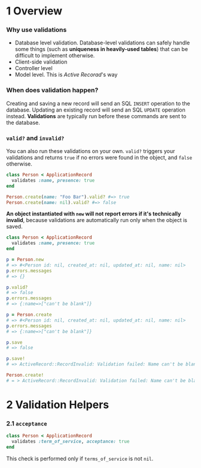 1 Overview
====

### Why use validations

* Database level validation. Database-level validations can safely handle some things (such as **uniqueness in heavily-used tables**) that can be difficult to implement otherwise.
* Client-side validation
* Controller level
* Model level. This is *Active Recorad*'s way

### When does validation happen?

Creating and saving a new record will send an SQL `INSERT` operation to the database. Updating an existing record will send an SQL `UPDATE` operation instead. **Validations** are typically run before these commands are sent to the database.

### `valid?` and `invalid?`

You can also run these validations on your own. `valid?` triggers your validations and returns `true` if no errors were found in the object, and `false` otherwise.

```ruby
class Person < ApplicationRecord
  validates :name, presence: true
end

Person.create(name: "Foo Bar").valid? #=> true
Person.create(name: nil).valid? #=> false
```

**An object instantiated with `new` will not report errors if it's technically invalid**, because validations are automatically run only when the object is saved.

```ruby
class Person < ApplicationRecord
  validates :name, presence: true
end

p = Person.new
# => #<Person id: nil, created_at: nil, updated_at: nil, name: nil>
p.errors.messages
# => {}

p.valid?
# => false
p.errors.messages
# => {:name=>["can't be blank"]}

p = Person.create
# => #<Person id: nil, created_at: nil, updated_at: nil, name: nil>
p.errors.messages
# => {:name=>["can't be blank"]}

p.save
# => false

p.save!
# => ActiveRecord::RecordInvalid: Validation failed: Name can't be blank

Person.create!
# = > ActiveRecord::RecordInvalid: Validation failed: Name can't be blank
```

2 Validation Helpers
=====

### 2.1 `acceptance`

```ruby
class Person < ApplicationRecord
  validates :term_of_service, acceptance: true
end
```

This check is performed only if `terms_of_service` is not `nil`.

```ruby

```
